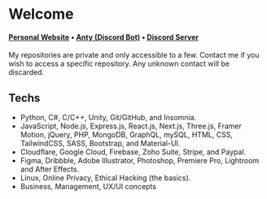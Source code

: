 
# Welcome

<h4><a href="https://aspect.cx">Personal Website</a> • <a href="https://anty.aspect.cx">Anty (Discord Bot)</a> • <a href="https://discord.gg/ZnFRgD6nKp">Discord Server</a></h4>

My repositories are private and only accessible to a few. Contact me if you wish to access a specific repository.
Any unknown contact will be discarded.

## Techs
- Python, C#, C/C++, Unity, Git/GitHub, and Insomnia.
- JavaScript, Node.js, Express.js, React.js, Next.js, Three.js, Framer Motion, jQuery, PHP, MongoDB, GraphQL, mySQL, HTML, CSS, TailwindCSS, SASS, Bootstrap, and Material-UI.
- Cloudflare, Google Cloud, Firebase, Zoho Suite, Stripe, and Paypal.
- Figma, Dribbble, Adobe Illustrator, Photoshop, Premiere Pro, Lightroom and After Effects.
- Linux, Online Privacy, Ethical Hacking (the basics).
- Business, Management, UX/UI concepts

